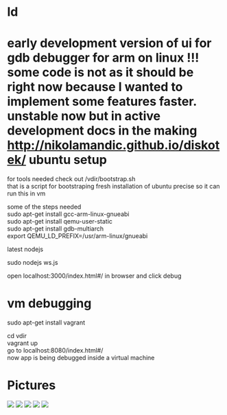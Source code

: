ld
==
early development version of ui for gdb debugger for arm on linux !!!
some code is not as it should be right now because I wanted to implement some features faster.
unstable now but in active development
docs in the making http://nikolamandic.github.io/diskotek/
ubuntu setup
==

for tools needed check out /vdir/bootstrap.sh<br/>
that is a script for bootstraping fresh installation of ubuntu precise so it can run this in vm

some of the steps needed<br/>
  sudo apt-get install gcc-arm-linux-gnueabi <br/>
  sudo apt-get install qemu-user-static <br/>
  sudo apt-get install gdb-multiarch <br/>
  export QEMU_LD_PREFIX=/usr/arm-linux/gnueabi <br/>

  latest nodejs<br/>

  sudo nodejs ws.js<br/>

open localhost:3000/index.html#/ in browser and click debug

vm debugging
==

sudo apt-get install vagrant

cd vdir<br/>
vagrant up<br/>
go to localhost:8080/index.html#/<br/>
now app is being debugged inside a virtual machine<br/>


Pictures
==
![](https://raw.github.com/NikolaMandic/ld/master/a.png)
![](https://raw.github.com/NikolaMandic/ld/master/aa.png)
![](https://raw.github.com/NikolaMandic/ld/master/qb.png)
![](https://raw.github.com/NikolaMandic/ld/master/qq.png)
![](https://raw.github.com/NikolaMandic/ld/master/qa.png)



